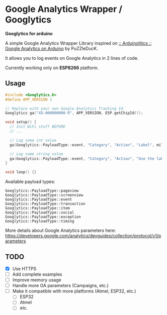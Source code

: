 Google Analytics Wrapper / Googlytics
=============
**Googlytics for arduino**

A simple Google Analytics Wrapper Library inspired on [:: Arduinolitics :: Google Analytics on Arduino](http://www.instructables.com/id/-Arduinolitics-Google-Analytics-on-Arduino/) by PuZZleDucK.

It allows you to log events on Google Analytics in 2 lines of code.

Currently working only on **ESP8266** platform.

## Usage

```cpp
#include <Googlytics.h>
#define APP_VERSION 1

// Replace with your own Google Analytics Tracking Id
Googlytics ga("XX-000000000-0", APP_VERSION, ESP.getChipId());

void setup() {
  // Init WiFi stuff BEFORE
  // ...

  // Log some int value
  ga(Googlytics::PayloadType::event, "Category", "Action", "Label", millis());

  // Log some string value
  ga(Googlytics::PayloadType::event, "Category", "Action", "Use the label to store string value");
}

void loop() {}
```

Available payload types:

```
Googlytics::PayloadType::pageview
Googlytics::PayloadType::screenview
Googlytics::PayloadType::event
Googlytics::PayloadType::transaction
Googlytics::PayloadType::item
Googlytics::PayloadType::social
Googlytics::PayloadType::exception
Googlytics::PayloadType::timing
```

More details about Google Analytics parameters here:
https://developers.google.com/analytics/devguides/collection/protocol/v1/parameters


## TODO

- [x] Use HTTPS
- [ ] Add complete examples
- [ ] Improve memory usage
- [ ] Handle more GA parameters (Campaigns, etc.)
- [ ] Make it compatible with more platforms (Atmel, ESP32, etc.)
  - [ ] ESP32
  - [ ] Atmel
  - [ ] etc.
